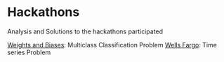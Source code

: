 # Hackathons
Analysis and Solutions to the hackathons participated

[Weights and Biases](https://github.com/AtufaShireen/Hackathons/tree/main/weights%26Biases): Multiclass Classification Problem
[Wells Fargo](https://github.com/AtufaShireen/Hackathons/tree/main/wellsfargo): Time series Problem
